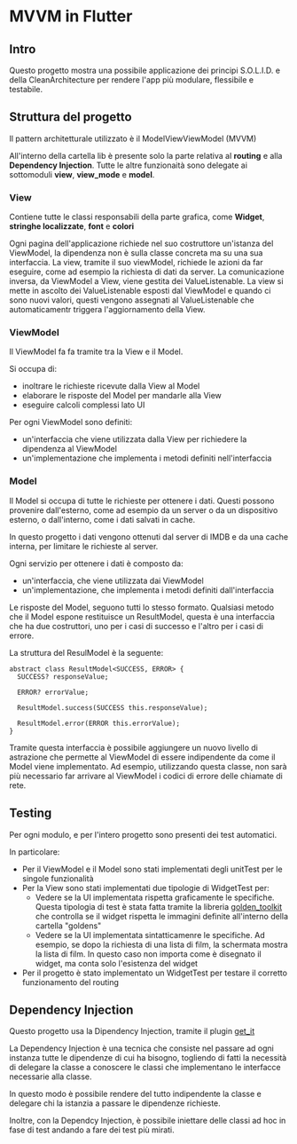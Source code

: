 # MVVM in Flutter

## Intro

Questo progetto mostra una possibile applicazione dei principi S.O.L.I.D. e della CleanArchitecture
per rendere l'app più modulare, flessibile e testabile.

## Struttura del progetto

Il pattern architetturale utilizzato è il ModelViewViewModel (MVVM)

All'interno della cartella lib è presente solo la parte relativa al **routing** e alla **Dependency
Injection**. Tutte le altre funzionaità sono delegate ai sottomoduli **view**, **view_mode** e
**model**.

### View

Contiene tutte le classi responsabili della parte grafica, come **Widget**,
**stringhe localizzate**, **font** e **colori**

Ogni pagina dell'applicazione richiede nel suo costruttore un'istanza del ViewModel, la dipendenza
non è sulla classe concreta ma su una sua interfaccia.
La view, tramite il suo viewModel, richiede le azioni da far eseguire, come ad esempio la richiesta
di dati da server.
La comunicazione inversa, da ViewModel a View, viene gestita dei ValueListenable. La view si mette
in ascolto dei ValueListenable esposti dal ViewModel e quando ci sono nuovi valori, questi vengono
assegnati al ValueListenable che automaticamentr triggera l'aggiornamento della View.

### ViewModel

Il ViewModel fa fa tramite tra la View e il Model.

Si occupa di:

- inoltrare le richieste ricevute dalla View al Model
- elaborare le risposte del Model per mandarle alla View
- eseguire calcoli complessi lato UI

Per ogni ViewModel sono definiti:

- un'interfaccia che viene utilizzata dalla View per richiedere la dipendenza al ViewModel
- un'implementazione che implementa i metodi definiti nell'interfaccia

### Model

Il Model si occupa di tutte le richieste per ottenere i dati. Questi possono provenire dall'esterno,
come ad esempio da un server o da un dispositivo esterno, o dall'interno, come i dati salvati in
cache.

In questo progetto i dati vengono ottenuti dal server di IMDB e da una cache interna, per limitare
le richieste al server.

Ogni servizio per ottenere i dati è composto da:

- un'interfaccia, che viene utilizzata dai ViewModel
- un'implementazione, che implementa i metodi definiti dall'interfaccia

Le risposte del Model, seguono tutti lo stesso formato.
Qualsiasi metodo che il Model espone restituisce un ResultModel, questa è una interfaccia che ha due
costruttori, uno per i casi di successo e l'altro per i casi di errore.

La struttura del ResulModel è la seguente:

```
abstract class ResultModel<SUCCESS, ERROR> {
  SUCCESS? responseValue;

  ERROR? errorValue;

  ResultModel.success(SUCCESS this.responseValue);

  ResultModel.error(ERROR this.errorValue);
}
```

Tramite questa interfaccia è possibile aggiungere un nuovo livello di astrazione che permette al
ViewModel di essere indipendente da come il Model viene implementato. Ad esempio, utilizzando questa
classe, non sarà più necessario far arrivare al ViewModel i codici di errore delle chiamate di rete.

## Testing

Per ogni modulo, e per l'intero progetto sono presenti dei test automatici.

In particolare:

- Per il ViewModel e il Model sono stati implementati degli unitTest per le singole funzionalità
- Per la View sono stati implementati due tipologie di WidgetTest per:
    - Vedere se la UI implementata rispetta graficamente le specifiche. Questa tipologia di test è
      stata fatta tramite la libreria [golden_toolkit](https://pub.dev/packages/golden_toolkit) che
      controlla se il widget rispetta le immagini
      definite all'interno della cartella "goldens"
    - Vedere se la UI implementata sintatticamenre le specifiche. Ad esempio, se dopo la richiesta
      di una lista di film, la schermata mostra la lista di film. In questo caso non importa come è
      disegnato il widget, ma conta solo l'esistenza del widget
- Per il progetto è stato implementato un WidgetTest per testare il corretto funzionamento del
  routing

## Dependency Injection

Questo progetto usa la Dipendency Injection, tramite il
plugin [get_it](https://pub.dev/packages/get_it)

La Dependency Injection è una tecnica che consiste nel passare ad ogni instanza tutte le dipendenze
di cui ha bisogno, togliendo di fatti la necessità di delegare la classe a conoscere le
classi che implementano le interfacce necessarie alla classe.

In questo modo è possibile rendere del tutto indipendente la classe e delegare chi la istanzia a
passare le dipendenze richieste.

Inoltre, con la Dependcy Injection, è possibile iniettare delle classi ad hoc in fase di test
andando a fare dei test più mirati.
